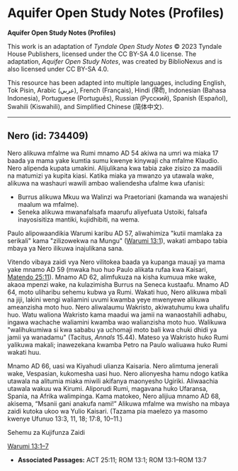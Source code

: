 # Aquifer Open Study Notes (Profiles)

**Aquifer Open Study Notes (Profiles)**

This work is an adaptation of *Tyndale Open Study Notes* © 2023 Tyndale House Publishers, licensed under the CC BY\-SA 4\.0 license. The adaptation, *Aquifer Open Study Notes*, was created by BiblioNexus and is also licensed under CC BY\-SA 4\.0\.

This resource has been adapted into multiple languages, including English, Tok Pisin, Arabic (عربي), French (Français), Hindi (हिंदी), Indonesian (Bahasa Indonesia), Portuguese (Português), Russian (Русский), Spanish (Español), Swahili (Kiswahili), and Simplified Chinese (简体中文).



--------------------------------

## Nero (id: 734409)

Nero alikuwa mfalme wa Rumi mnamo AD 54 akiwa na umri wa miaka 17 baada ya mama yake kumtia sumu kwenye kinywaji cha mfalme Klaudio. Nero alipenda kupata umakini. Alijulikana kwa tabia zake zisizo za maadili na matumizi ya kupita kiasi. Katika miaka ya mwanzo ya utawala wake, alikuwa na washauri wawili ambao waliendesha ufalme kwa ufanisi:

* Burrus alikuwa Mkuu wa Walinzi wa Praetoriani (kamanda wa wanajeshi maalum wa mfalme).
* Seneka alikuwa mwanafalsafa maarufu aliyefuata Ustoiki, falsafa inayosisitiza mantiki, kujidhibiti, na wema.

Paulo alipowaandikia Warumi karibu AD 57, aliwahimiza "kutii mamlaka za serikali" kama "zilizowekwa na Mungu" ([Warumi 13:1](https://ref.ly/Rom13:1)), wakati ambapo tabia mbaya ya Nero ilikuwa inajulikana sana.

Vitendo vibaya zaidi vya Nero vilitokea baada ya kupanga mauaji ya mama yake mnamo AD 59 (mwaka huo huo Paulo alikata rufaa kwa Kaisari, [Matendo 25:11](https://ref.ly/Acts25:11)). Mnamo AD 62, alimfukuza na kisha kumuua mke wake, akaoa mpenzi wake, na kulazimisha Burrus na Seneca kustaafu. Mnamo AD 64, moto uliharibu sehemu kubwa ya Rumi. Wakati huo, Nero alikuwa mbali na jiji, lakini wengi waliamini uvumi kwamba yeye mwenyewe alikuwa ameanzisha moto huo. Nero aliwalaumu Wakristo, akiwatuhumu kwa uhalifu huo. Watu waliona Wakristo kama maadui wa jamii na wanaostahili adhabu, ingawa wachache waliamini kwamba wao walianzisha moto huo. Walikuwa "walihukumiwa si kwa sababu ya uchomaji moto bali kwa chuki dhidi ya jamii ya wanadamu" (Tacitus, *Annals* 15\.44\). Mateso ya Wakristo huko Rumi yalikuwa makali; inawezekana kwamba Petro na Paulo waliuawa huko Rumi wakati huu.

Mnamo AD 66, uasi wa Kiyahudi ulianza Kaisaria. Nero alimtuma jenerali wake, Vespasian, kukomesha uasi huo. Nero alionyesha hamu ndogo katika utawala na alitumia miaka miwili akifanya maonyesho Ugiriki. Aliwaachia utawala wakuu wa Kirumi. Aliporudi Rumi, magavana huko Ufaransa, Spania, na Afrika walimpinga. Kama matokeo, Nero alijiua mnamo AD 68, akisema, “Msanii gani anakufa nami!” Alikuwa mfalme wa mwisho na mbaya zaidi kutoka ukoo wa Yulio Kaisari. (Tazama pia maelezo ya masomo kwenye Ufunuo 13:3, 11, 18; 17:8, 10–11.)

Sehemu za Kujifunza Zaidi

[Warumi 13:1–7](https://ref.ly/Rom13:1-Rom13:7)

* **Associated Passages:** ACT 25:11; ROM 13:1; ROM 13:1–ROM 13:7

